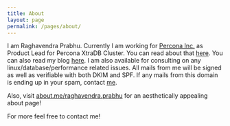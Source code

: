 ```yaml
---
title: About
layout: page
permalink: /pages/about/
---
```


 I am Raghavendra Prabhu. Currently I am working for
[Percona Inc.](http://percona.com) as Product Lead
for Percona XtraDB Cluster. You can read about that
[here](http://www.percona.com/about-us/our-team/raghavendra-prabhu).
You can also read my blog [here](http://blog.wnohang.net "Blog"). I am
also available for consulting on any linux/database/performance related
issues. All mails from me will be signed as well as verifiable with both
DKIM and SPF. If any mails from this domain is ending up in your spam,
contact [me](/pages/contact).

Also, visit [about.me/raghavendra.prabhu](http://about.me/raghavendra.prabhu) for an aesthetically appealing about page!

For more feel free to contact me!
